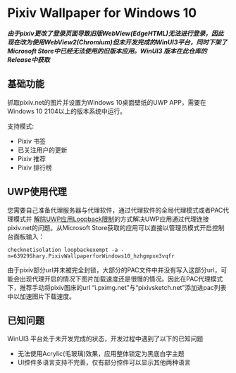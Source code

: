 # Pixiv Wallpaper for Windows 10

***由于pixiv更改了登录页面导致旧版WebView(EdgeHTML)无法进行登录，因此现在改为使用WebView2(Chromium)但未开发完成的WinUI3平台，同时下架了Microsoft Store中已经无法使用的旧版本应用。WinUI3 版本在此仓库的Release中获取***

## 基础功能

抓取pixiv.net的图片并设置为Windows 10桌面壁纸的UWP APP，需要在Windows 10 2104以上的版本系统中运行。

支持模式:  

* Pixiv 书签  
* 已关注用户的更新
* Pixiv 推荐 
* Pixiv 排行榜

## UWP使用代理
您需要自己准备代理服务器与代理软件，通过代理软件的全局代理模式或者PAC代理模式并 [解除UWP应用Loopback限制](https://sspai.com/post/41137 "UWP loopback")的方式解决UWP应用通过代理连接pixiv.net的问题。从Microsoft Store获取的应用可以直接以管理员模式开启控制台面板输入：  

`checknetisolation loopbackexempt -a -n=63929Shary.PixivWallpaperforWindows10_hzhgmpxe3vqfr`

由于pixiv部分url并未被完全封锁，大部分的PAC文件中并没有写入这部分url，可能会出现代理开启的情况下图片加载速度还是很慢的情况。因此在PAC代理模式下，推荐手动将pixiv图床的url “i.pximg.net”与“pixivsketch.net”添加进pac列表中以加速图片下载速度。  

## 已知问题

WinUI3 平台处于未开发完成的状态，开发过程中遇到了以下的已知问题

* 无法使用Acrylic(毛玻璃)效果，应用整体锁定为黑底白字主题
* UI控件多语言支持不完善，仅有部分控件可以显示其他两种语言
